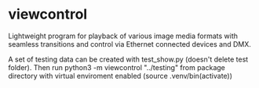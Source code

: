 # viewcontrol
Lightweight program for playback of various image media formats with seamless transitions and control via Ethernet connected devices and DMX.

A set of testing data can be created with test_show.py (doesn't delete test folder). 
Then run python3 -m viewcontrol "../testing" from package directory with virtual enviroment enabled (source .venv/bin(activate))
